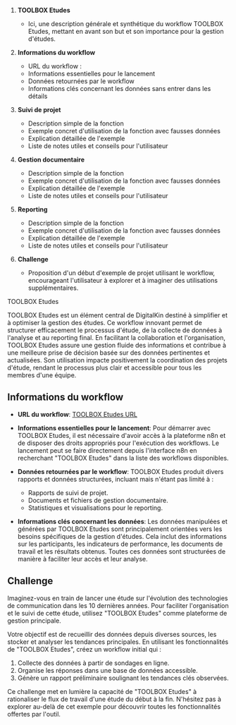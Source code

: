1. **TOOLBOX Etudes**
   - Ici, une description générale et synthétique du workflow TOOLBOX Etudes, mettant en avant son but et son importance pour la gestion d'études.

2. **Informations du workflow**
   - URL du workflow : 
   - Informations essentielles pour le lancement
   - Données retournées par le workflow
   - Informations clés concernant les données sans entrer dans les détails

3. **Suivi de projet**
   - Description simple de la fonction
   - Exemple concret d'utilisation de la fonction avec fausses données
   - Explication détaillée de l'exemple
   - Liste de notes utiles et conseils pour l'utilisateur

4. **Gestion documentaire**
   - Description simple de la fonction
   - Exemple concret d'utilisation de la fonction avec fausses données
   - Explication détaillée de l'exemple
   - Liste de notes utiles et conseils pour l'utilisateur

5. **Reporting**
   - Description simple de la fonction
   - Exemple concret d'utilisation de la fonction avec fausses données
   - Explication détaillée de l'exemple
   - Liste de notes utiles et conseils pour l'utilisateur

6. **Challenge**
   - Proposition d'un début d'exemple de projet utilisant le workflow, encourageant l'utilisateur à explorer et à imaginer des utilisations supplémentaires.

TOOLBOX Etudes

TOOLBOX Etudes est un élément central de DigitalKin destiné à simplifier et à optimiser la gestion des études. Ce workflow innovant permet de structurer efficacement le processus d'étude, de la collecte de données à l'analyse et au reporting final. En facilitant la collaboration et l'organisation, TOOLBOX Etudes assure une gestion fluide des informations et contribue à une meilleure prise de décision basée sur des données pertinentes et actualisées. Son utilisation impacte positivement la coordination des projets d'étude, rendant le processus plus clair et accessible pour tous les membres d'une équipe.

## Informations du workflow

- **URL du workflow**: [TOOLBOX Etudes URL](#)

- **Informations essentielles pour le lancement**:
  Pour démarrer avec TOOLBOX Etudes, il est nécessaire d'avoir accès à la plateforme n8n et de disposer des droits appropriés pour l'exécution des workflows. Le lancement peut se faire directement depuis l'interface n8n en recherchant "TOOLBOX Etudes" dans la liste des workflows disponibles.

- **Données retournées par le workflow**:
  TOOLBOX Etudes produit divers rapports et données structurées, incluant mais n'étant pas limité à :
  - Rapports de suivi de projet.
  - Documents et fichiers de gestion documentaire.
  - Statistiques et visualisations pour le reporting.

- **Informations clés concernant les données**:
  Les données manipulées et générées par TOOLBOX Etudes sont principalement orientées vers les besoins spécifiques de la gestion d'études. Cela inclut des informations sur les participants, les indicateurs de performance, les documents de travail et les résultats obtenus. Toutes ces données sont structurées de manière à faciliter leur accès et leur analyse.

## Challenge

Imaginez-vous en train de lancer une étude sur l'évolution des technologies de communication dans les 10 dernières années. Pour faciliter l'organisation et le suivi de cette étude, utilisez "TOOLBOX Etudes" comme plateforme de gestion principale.

Votre objectif est de recueillir des données depuis diverses sources, les stocker et analyser les tendances principales. En utilisant les fonctionnalités de "TOOLBOX Etudes", créez un workflow initial qui :

1. Collecte des données à partir de sondages en ligne.
2. Organise les réponses dans une base de données accessible.
3. Génère un rapport préliminaire soulignant les tendances clés observées.

Ce challenge met en lumière la capacité de "TOOLBOX Etudes" à rationaliser le flux de travail d'une étude du début à la fin. N'hésitez pas à explorer au-delà de cet exemple pour découvrir toutes les fonctionnalités offertes par l'outil.